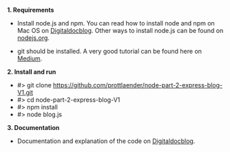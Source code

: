 **1. Requirements**

- Install node.js and npm.
You can read how to install node and npm on Mac OS on [Digitaldocblog](https://digitaldocblog.com/singleblog?article=1). Other ways to install node.js can be found on [nodejs.org](https://nodejs.org/en/download/).

- git should be installed. A very good tutorial can be found here on [Medium](https://medium.com/@george.seif94/a-full-tutorial-on-how-to-use-github-88466bac7d42).

**2. Install and run**
- #> git clone https://github.com/prottlaender/node-part-2-express-blog-V1.git
- #> cd node-part-2-express-blog-V1
- #> npm install
- #> node blog.js

**3. Documentation**
- Documentation and explanation of the code on [Digitaldocblog](https://digitaldocblog.com/singleblog?article=6).
